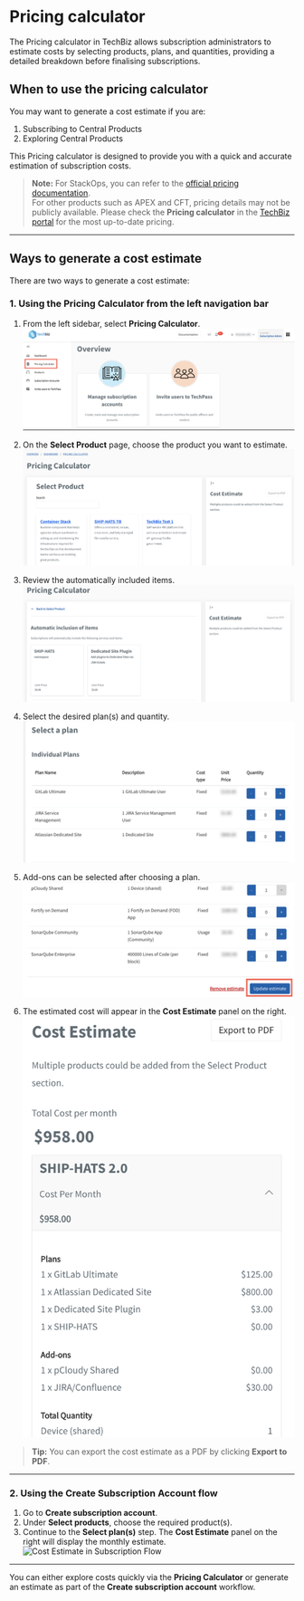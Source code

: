 # Pricing calculator

The Pricing calculator in TechBiz allows subscription administrators to estimate costs by selecting products, plans, and quantities, providing a detailed breakdown before finalising subscriptions.

## When to use the pricing calculator

You may want to generate a cost estimate if you are:

1. Subscribing to Central Products  
2. Exploring Central Products  

This Pricing calculator is designed to provide you with a quick and accurate estimation of subscription costs.

> **Note:** For StackOps, you can refer to the [official pricing documentation](https://go.gov.sg/stackops-pricing).  
> For other products such as APEX and CFT, pricing details may not be publicly available. Please check the **Pricing calculator** in the [TechBiz portal](https://portal.techbiz.suite.gov.sg/) for the most up-to-date pricing.

---

## Ways to generate a cost estimate

There are two ways to generate a cost estimate:

### 1. Using the Pricing Calculator from the left navigation bar

1. From the left sidebar, select **Pricing Calculator**.  
   ![Pricing Calculator Nav](/images/pc1.png)

2. On the **Select Product** page, choose the product you want to estimate.  
   ![Select Product](/images/pc2.png)

3. Review the automatically included items.  
   ![Automatic Inclusion](/images/pc3.png)

4. Select the desired plan(s) and quantity.  
   ![Select Plan](/images/pc4.png)

5. Add-ons can be selected after choosing a plan.  
   ![Add-ons](/images/pc5.png)

6. The estimated cost will appear in the **Cost Estimate** panel on the right.  
   ![Cost Estimate](/images/pc6.png)

> **Tip:** You can export the cost estimate as a PDF by clicking **Export to PDF**.

---

### 2. Using the Create Subscription Account flow

1. Go to **Create subscription account**.  
2. Under **Select products**, choose the required product(s).  
3. Continue to the **Select plan(s)** step. The **Cost Estimate** panel on the right will display the monthly estimate.  
   ![Cost Estimate in Subscription Flow](Screenshot-2025-10-17-at-11.14.57-AM.png)

---

You can either explore costs quickly via the **Pricing Calculator** or generate an estimate as part of the **Create subscription account** workflow.
